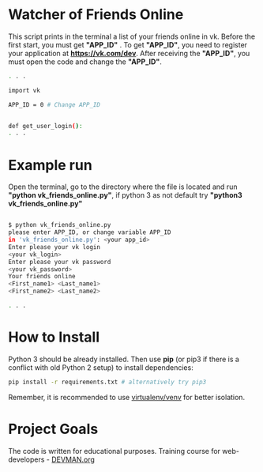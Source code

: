 # Watcher of Friends Online
This script prints in the terminal a list of your friends online in vk.
Before the first start, you must get **"APP_ID"** . To get **"APP_ID"**,
you need to register your application at **https://vk.com/dev**.
After receiving the **"APP_ID"**, you must open the code and change
the **"APP_ID"**.

```bash
. . .

import vk

APP_ID = 0 # Change APP_ID


def get_user_login():
. . .
```

# Example run
Open the terminal, go to the directory where the file is located
and run **"python vk_friends_online.py"**, if python 3 as not default
try **"python3 vk_friends_online.py"**


```bash

$ python vk_friends_online.py
please enter APP_ID, or change variable APP_ID
in 'vk_friends_online.py': <your app_id>
Enter please your vk login
<your vk_login>
Enter please your vk password
<your vk_password>
Your friends online
<First_name1> <Last_name1>
<First_name2> <Last_name2>

. . .


```

# How to Install

Python 3 should be already installed.
Then use **pip** (or pip3 if there is a conflict with old Python 2 setup)
to install dependencies:

```bash
pip install -r requirements.txt # alternatively try pip3
```

Remember, it is recommended to use [virtualenv/venv](https://devman.org/encyclopedia/pip/pip_virtualenv/) for better isolation.

# Project Goals

The code is written for educational purposes. Training course for web-developers - [DEVMAN.org](https://devman.org)
